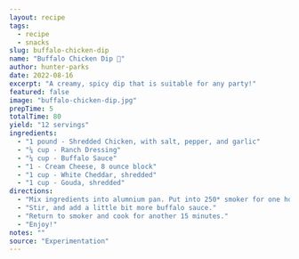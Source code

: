 ```yaml
---
layout: recipe
tags:
  - recipe
  - snacks
slug: buffalo-chicken-dip
name: "Buffalo Chicken Dip 🐔"
author: hunter-parks
date: 2022-08-16
excerpt: "A creamy, spicy dip that is suitable for any party!"
featured: false
image: "buffalo-chicken-dip.jpg"
prepTime: 5
totalTime: 80
yield: "12 servings"
ingredients:
  - "1 pound - Shredded Chicken, with salt, pepper, and garlic"
  - "¼ cup - Ranch Dressing"
  - "¼ cup - Buffalo Sauce"
  - "1 - Cream Cheese, 8 ounce block"
  - "1 cup - White Cheddar, shredded"
  - "1 cup - Gouda, shredded"
directions:
  - "Mix ingredients into alumnium pan. Put into 250* smoker for one hour."
  - "Stir, and add a little bit more buffalo sauce."
  - "Return to smoker and cook for another 15 minutes."
  - "Enjoy!"
notes: ""
source: "Experimentation"
---
```

